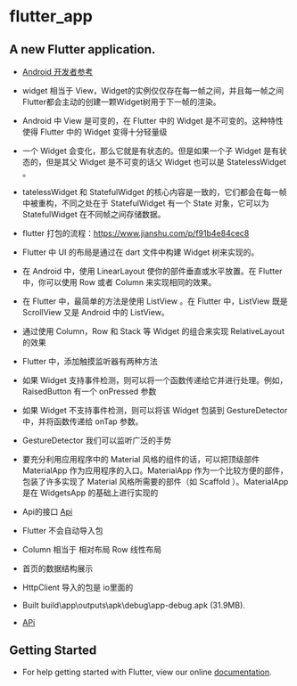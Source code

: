 # flutter_app

## A new Flutter application.

* [Android 开发者参考](http://doc.flutter-dev.cn/flutter-for-android/)
* widget 相当于 View，Widget的实例仅仅存在每一帧之间，并且每一帧之间 Flutter都会主动的创建一颗Widget树用于下一帧的渲染。
* Android 中 View 是可变的，在 Flutter 中的 Widget 是不可变的。这种特性使得 Flutter 中的 Widget 变得十分轻量级
* 一个 Widget 会变化，那么它就是有状态的。但是如果一个子 Widget 是有状态的，但是其父 Widget 是不可变的话父 Widget 也可以是 StatelessWidget 。
* tatelessWidget 和 StatefulWidget 的核心内容是一致的，它们都会在每一帧中被重构，不同之处在于 StatefulWidget 有一个 State 对象，它可以为 StatefulWidget 在不同帧之间存储数据。
* flutter 打包的流程：https://www.jianshu.com/p/f91b4e84cec8
*  Flutter 中 UI 的布局是通过在 dart 文件中构建 Widget 树来实现的。
* 在 Android 中，使用 LinearLayout 使你的部件垂直或水平放置。在 Flutter 中，你可以使用 Row 或者 Co​​lumn 来实现相同的效果。
* 在 Flutter 中，最简单的方法是使用 ListView 。在 Flutter 中，ListView 既是 ScrollView 又是 Android 中的 ListView。
* 通过使用 Column，Row 和 Stack 等 Widget 的组合来实现 RelativeLayout 的效果
*   Flutter 中，添加触摸监听器有两种方法
  * 如果 Widget 支持事件检测，则可以将一个函数传递给它并进行处理。例如，RaisedButton 有一个 onPressed 参数
  * 如果 Widget 不支持事件检测，则可以将该 Widget 包装到 GestureDetector 中，并将函数传递给 onTap 参数。

*  GestureDetector 我们可以监听广泛的手势
*  要充分利用应用程序中的 Material 风格的组件的话，可以把顶级部件 MaterialApp 作为应用程序的入口。MaterialApp 作为一个比较方便的部件，包装了许多实现了 Material 风格所需要的部件（如 Scaffold ）。MaterialApp 是在 WidgetsApp 的基础上进行实现的
*  Api的接口 [Api](https://github.com/jokermonn/-Api/blob/master/KingsoftDic.md)

*  Flutter 不会自动导入包
*  Column 相当于 相对布局  Row 线性布局 
*  首页的数据结构展示 
*  HttpClient 导入的包是  io里面的  
*  Built build\app\outputs\apk\debug\app-debug.apk (31.9MB).
*  [APi](https://api.douban.com/v2/movie/in_theaters?apikey=0b2bdeda43b5688921839c8ecb20399b&city=%E6%B7%B1%E5%9C%B3&start=0&count=100&client=somemessage&udid=dddddddddddddddddddddd)

## Getting Started
* For help getting started with Flutter, view our online
[documentation](https://flutter.io/).
